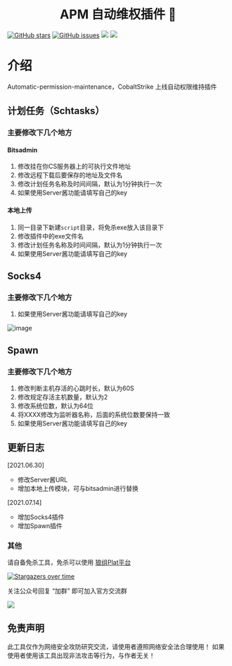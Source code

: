 <h1 align="center">APM 自动维权插件 🏒</h1>

[![GitHub stars](https://img.shields.io/github/stars/wgpsec/Automatic-permission-maintenance)](https://github.com/wgpsec/tig) [![GitHub issues](https://img.shields.io/github/issues/wgpsec/Automatic-permission-maintenance)](https://github.com/wgpsec/tig/issues)  [![](https://img.shields.io/badge/author-H0e4a0r1t-blueviolet)](https://github.com/teamssix) [![](https://img.shields.io/badge/WgpSec-%E7%8B%BC%E7%BB%84%E5%AE%89%E5%85%A8%E5%9B%A2%E9%98%9F-blue)](https://github.com/wgpsec)

# 介绍

Automatic-permission-maintenance，CobaltStrike 上线自动权限维持插件

## 计划任务（Schtasks）

### 主要修改下几个地方

#### Bitsadmin
1. 修改挂在你CS服务器上的可执行文件地址
2. 修改远程下载后要保存的地址及文件名
3. 修改计划任务名称及时间间隔，默认为1分钟执行一次
4. 如果使用Server酱功能请填写自己的key
#### 本地上传
1. 同一目录下新建`script`目录，将免杀exe放入该目录下
2. 修改插件中的exe文件名
3. 修改计划任务名称及时间间隔，默认为1分钟执行一次
4. 如果使用Server酱功能请填写自己的key

## Socks4

### 主要修改下几个地方

1. 如果使用Server酱功能请填写自己的key

![image](https://user-images.githubusercontent.com/48357278/124566143-5bf11c00-de75-11eb-902f-129ad4fc17e8.png)

## Spawn

### 主要修改下几个地方

1. 修改判断主机存活的心跳时长，默认为60S
2. 修改规定存活主机数量，默认为2
3. 修改系统位数，默认为64位
4. 将XXXX修改为监听器名称，后面的系统位数要保持一致
5. 如果使用Server酱功能请填写自己的key

## 更新日志

[2021.06.30]
<ul type="circle"> 
  <li>修改Server酱URL</li>
  <li>增加本地上传模块，可与bitsadmin进行替换</li>
</ul>

[2021.07.14]
<ul type="circle">
  <li> 增加Socks4插件</li>
  <li> 增加Spawn插件</li>
</ul>

### 其他

请自备免杀工具，免杀可以使用 [狼组Plat平台](https://plat.wgpsec.org)

[![Stargazers over time](https://starchart.cc/wgpsec/Automatic-permission-maintenance.svg)](https://starchart.cc/wgpsec/tig)

关注公众号回复 “加群” 即可加入官方交流群

![](https://teamssix.oss-cn-hangzhou.aliyuncs.com/wechat.png)

## 免责声明

此工具仅作为网络安全攻防研究交流，请使用者遵照网络安全法合理使用！
如果使用者使用该工具出现非法攻击等行为，与作者无关！
